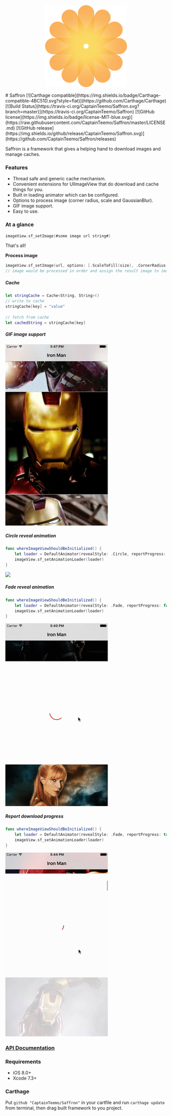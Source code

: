 <p align="center">
  <img src="https://raw.githubusercontent.com/CaptainTeemo/Saffron/master/logo.png">
</p>
# Saffron
[![Carthage compatible](https://img.shields.io/badge/Carthage-compatible-4BC51D.svg?style=flat)](https://github.com/Carthage/Carthage)
[![Build Status](https://travis-ci.org/CaptainTeemo/Saffron.svg?branch=master)](https://travis-ci.org/CaptainTeemo/Saffron)
[![GitHub license](https://img.shields.io/badge/license-MIT-blue.svg)](https://raw.githubusercontent.com/CaptainTeemo/Saffron/master/LICENSE.md)
[![GitHub release](https://img.shields.io/github/release/CaptainTeemo/Saffron.svg)](https://github.com/CaptainTeemo/Saffron/releases)
<!--[![codecov.io](https://codecov.io/github/CaptainTeemo/Saffron/coverage.svg?branch=master)](https://codecov.io/github/CaptainTeemo/Saffron?branch=master)-->

Saffron is a framework that gives a helping hand to download images and manage caches.

### Features
* Thread safe and generic cache mechanism.
* Convenient extensions for UIImageView that do download and cache things for you.
* Built in loading animator which can be configured.
* Options to process image (corner radius, scale and GaussianBlur).
* GIF image support.
* Easy to use.

### At a glance
```swift
imageView.sf_setImage(#some image url string#)
```
That's all!

**Process image**
```swift
imageView.sf_setImage(url, options: [.ScaleToFill(size), .CornerRadius(8), .GaussianBlur(10))
// image would be processed in order and assign the result image to imageView.
```

##### Cache
```swift
let stringCache = Cache<String, String>()
// write to cache
stringCache[key] = "value"

// fetch from cache
let cachedString = stringCache[key]
```


##### GIF image support
![](https://raw.githubusercontent.com/CaptainTeemo/Saffron/master/demo_gif.gif)


##### Circle reveal animation
```swift
func whereImageViewShouldBeInitialized() {
    let loader = DefaultAnimator(revealStyle: .Circle, reportProgress: false)
    imageView.sf_setAnimationLoader(loader)
}
```
![](https://raw.githubusercontent.com/CaptainTeemo/Saffron/master/demo_reveal.gif)


##### Fade reveal animation
```swift
func whereImageViewShouldBeInitialized() {
    let loader = DefaultAnimator(revealStyle: .Fade, reportProgress: false)
    imageView.sf_setAnimationLoader(loader)
}
```
![](https://raw.githubusercontent.com/CaptainTeemo/Saffron/master/demo_fade.gif)


##### Report download progress
```swift
func whereImageViewShouldBeInitialized() {
    let loader = DefaultAnimator(revealStyle: .Fade, reportProgress: true)
    imageView.sf_setAnimationLoader(loader)
}
```
![](https://raw.githubusercontent.com/CaptainTeemo/Saffron/master/demo_progress.gif)

### [API Documentation](http://rawgit.com/CaptainTeemo/Saffron/master/docs/index.html)

### Requirements
* iOS 8.0+
* Xcode 7.3+

### Carthage
Put `github "CaptainTeemo/Saffron"` in your cartfile and run `carthage update` from terminal, then drag built framework to you project.
